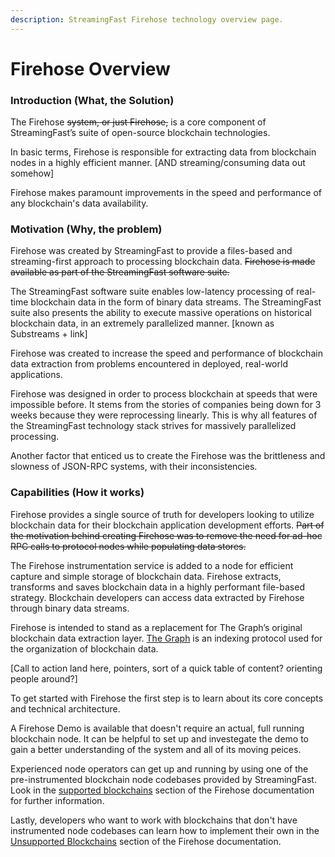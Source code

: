 ```yaml
---
description: StreamingFast Firehose technology overview page.
---
```


# Firehose Overview

### Introduction (What, the Solution)

The Firehose ~~system, or just Firehose,~~ is a core component of StreamingFast’s suite of open-source blockchain technologies.

In basic terms, Firehose is responsible for extracting data from blockchain nodes in a highly efficient manner. \[AND streaming/consuming data out somehow]

Firehose makes paramount improvements in the speed and performance of any blockchain's data availability.

### Motivation (Why, the problem)

Firehose was created by StreamingFast to provide a files-based and streaming-first approach to processing blockchain data. ~~Firehose is made available as part of the StreamingFast software suite.~~

The StreamingFast software suite enables low-latency processing of real-time blockchain data in the form of binary data streams. The StreamingFast suite also presents the ability to execute massive operations on historical blockchain data, in an extremely parallelized manner. \[known as Substreams + link]

Firehose was created to increase the speed and performance of blockchain data extraction from problems encountered in deployed, real-world applications.&#x20;

Firehose was designed in order to process blockchain at speeds that were impossible before. It stems from the stories of companies being down for 3 weeks because they were reprocessing linearly. This is why all features of the StreamingFast technology stack strives for massively parallelized processing.

Another factor that enticed us to create the Firehose was the brittleness and slowness of JSON-RPC systems, with their inconsistencies.

### Capabilities (How it works)

Firehose provides a single source of truth for developers looking to utilize blockchain data for their blockchain application development efforts. ~~Part of the motivation behind creating Firehose was to remove the need for ad-hoc RPC calls to protocol nodes while populating data stores.~~

The Firehose instrumentation service is added to a node for efficient capture and simple storage of blockchain data. Firehose extracts, transforms and saves blockchain data in a highly performant file-based strategy. Blockchain developers can access data extracted by Firehose through binary data streams.

Firehose is intended to stand as a replacement for The Graph’s original blockchain data extraction layer. [The Graph](https://thegraph.com/) is an indexing protocol used for the organization of blockchain data.

\[Call to action land here, pointers, sort of a quick table of content? orienting people around?]

To get started with Firehose the first step is to learn about its core concepts and technical architecture.&#x20;

A Firehose Demo is available that doesn't require an actual, full running blockchain node. It can be helpful to set up and investegate the demo to gain a better understanding of the system and all of its moving peices.

Experienced node operators can get up and running by using one of the pre-instrumented blockchain node codebases provided by StreamingFast. Look in the [supported blockchains](../integrate/firehose-setup.md) section of the Firehose documentation for further information.

Lastly, developers who want to work with blockchains that don't have instrumented node codebases can learn how to implement their own in the [Unsupported Blockchains](../firehose-setup/unsupported-blockchains.md) section of the Firehose documentation.
